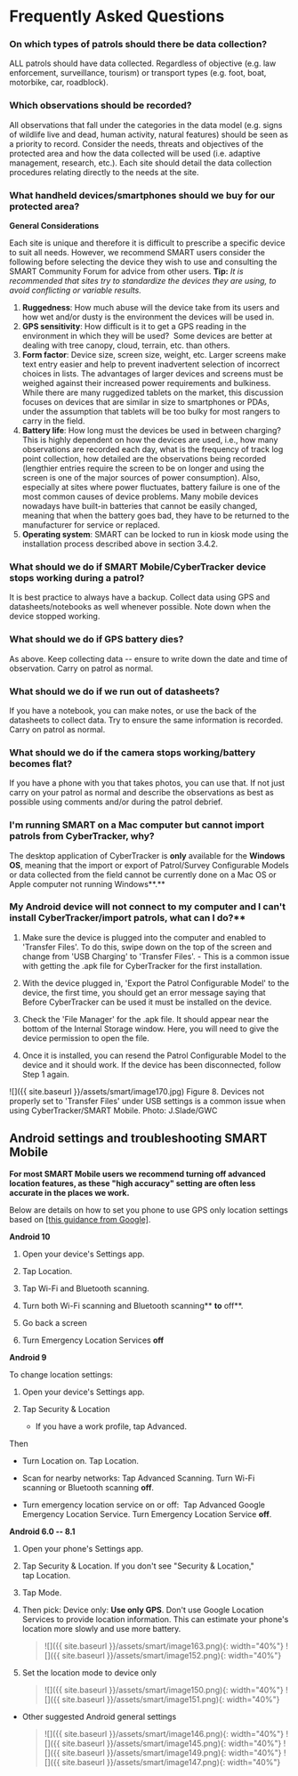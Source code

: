 # Frequently Asked Questions

### On which types of patrols should there be data collection?
ALL patrols should have data collected. Regardless of objective (e.g. law enforcement, surveillance, tourism) or transport types (e.g. foot, boat, motorbike, car, roadblock). 

### Which observations should be recorded?
All observations that fall under the categories in the data model (e.g. signs of wildlife live and dead, human activity, natural features) should be seen as a priority to record. Consider the needs, threats and objectives of the protected area and how the data collected will be used (i.e. adaptive management, research, etc.). Each site should detail the
data collection procedures relating directly to the needs at the site. 

### What handheld devices/smartphones should we buy for our protected area?

**General Considerations**

Each site is unique and therefore it is difficult to prescribe a specific device to suit all needs. However, we recommend SMART users consider the following before selecting the device they wish to use and consulting the SMART Community Forum for advice from other users.
**Tip:** *It is recommended that sites try to standardize the devices they are using, to avoid conflicting or variable results.*

1. **Ruggedness**: How much abuse will the device take from its users and how wet and/or dusty is the environment the devices will be used in.
2. **GPS sensitivity**: How difficult is it to get a GPS reading in the environment in which they will be used?  Some devices are better at dealing with tree canopy, cloud, terrain, etc. than others.
3. **Form factor**: Device size, screen size, weight, etc. Larger screens make text entry easier and help to prevent inadvertent selection of incorrect choices in lists. The advantages of larger devices and screens must be weighed against their increased power requirements and bulkiness. While there are many ruggedized tablets on the market, this
discussion focuses on devices that are similar in size to smartphones or PDAs, under the assumption that tablets will be too bulky for most rangers to carry in the field.
4. **Battery life**: How long must the devices be used in between charging? This is highly dependent on how the devices are used, i.e., how many observations are recorded each day, what is the frequency of track log point collection, how detailed are the observations being recorded (lengthier entries require the screen to be on longer and using the screen is one of the major sources of power consumption). Also, especially at sites where power fluctuates, battery failure is one of
the most common causes of device problems. Many mobile devices nowadays have built-in batteries that cannot be easily changed, meaning that when the battery goes bad, they have to be returned to the manufacturer for
service or replaced.
5. **Operating system**: SMART can be locked to run in kiosk mode using the installation process described above in section 3.4.2.

### What should we do if SMART Mobile/CyberTracker device stops working during a patrol?
It is best practice to always have a backup. Collect data using GPS and datasheets/notebooks as well whenever possible. Note down when the device stopped working. 

### What should we do if GPS battery dies?
As above. Keep collecting data -- ensure to write down the date and time of observation. Carry on patrol as normal. 

### What should we do if we run out of datasheets?
If you have a notebook, you can make notes, or use the back of the datasheets to collect data. Try to ensure the same information is recorded. Carry on patrol as normal. 

### What should we do if the camera stops working/battery becomes flat?
If you have a phone with you that takes photos, you can use that. If not just carry on your patrol as normal and describe the observations as best as possible using comments and/or during the patrol debrief.

### I'm running SMART on a Mac computer but cannot import patrols from CyberTracker, why?
The desktop application of CyberTracker is **only** available for the **Windows** **OS**, meaning that the import or export of Patrol/Survey Configurable Models or data collected from the field cannot be currently done on a Mac OS or Apple computer not running Windows**.**

### My Android device will not connect to my computer and I can't install CyberTracker/import patrols, what can I do?**
1. Make sure the device is plugged into the computer and enabled to 'Transfer Files'. To do this, swipe down on the top of the screen and change from 'USB Charging' to 'Transfer Files'. - This is a common issue with getting the .apk file for CyberTracker for the first installation.

2. With the device plugged in, 'Export the Patrol Configurable Model' to the device, the first time, you should get an error message saying that Before CyberTracker can be used it must be installed on the device.

3. Check the 'File Manager' for the .apk file. It should appear near the bottom of the Internal Storage window. Here, you will need to give the device permission to open the file.

4. Once it is installed, you can resend the Patrol Configurable Model to the device and it should work. If the device has been disconnected, follow Step 1 again.

![]({{ site.baseurl }}/assets/smart/image170.jpg)
Figure 8. Devices not properly set to 'Transfer Files' under USB settings is a common issue when using CyberTracker/SMART Mobile. Photo: J.Slade/GWC

## Android settings and troubleshooting SMART Mobile

**For most SMART Mobile users we recommend turning off advanced location
features, as these "high accuracy" setting are often less accurate in
the places we work.**

Below are details on how to set you phone to use GPS only location
settings based on [[this guidance from
Google]](https://protect-us.mimecast.com/s/zIrwCzp5MjSGn5xDH4x7x2).

**Android 10**

1.  Open your device's Settings app.

2.  Tap Location.

3.  Tap Wi-Fi and Bluetooth scanning.

4.  Turn both Wi-Fi scanning and Bluetooth scanning** **to** off**.

5.  Go back a screen

6.  Turn Emergency Location Services **off**

**Android 9**

To change location settings: 

1.  Open your device\'s Settings app.

2.  Tap Security & Location 

    -   If you have a work profile, tap Advanced.

Then

-   Turn Location on. Tap Location.

-   Scan for nearby networks: Tap Advanced Scanning. Turn Wi-Fi scanning or Bluetooth scanning **off**.

-   Turn emergency location service on or off:  Tap Advanced Google Emergency Location Service. Turn Emergency Location Service **off**. 

**Android 6.0 -- 8.1**

1. Open your phone\'s Settings app.

2. Tap Security & Location. If you don\'t see \"Security & Location,\" tap Location.

3. Tap Mode.

4. Then pick: Device only: **Use only GPS**. Don't use Google Location Services to provide location information. This can estimate your phone\'s location more slowly and use more battery.

    > ![]({{ site.baseurl }}/assets/smart/image163.png){: width="40%"} ![]({{ site.baseurl }}/assets/smart/image152.png){: width="40%"}

5. Set the location mode to device only

    > ![]({{ site.baseurl }}/assets/smart/image150.png){: width="40%"} ![]({{ site.baseurl }}/assets/smart/image151.png){: width="40%"}

-   Other suggested Android general settings

    > ![]({{ site.baseurl }}/assets/smart/image146.png){: width="40%"} ![]({{ site.baseurl }}/assets/smart/image145.png){: width="40%"} ![]({{ site.baseurl }}/assets/smart/image149.png){: width="40%"} ![]({{ site.baseurl }}/assets/smart/image147.png){: width="40%"}
